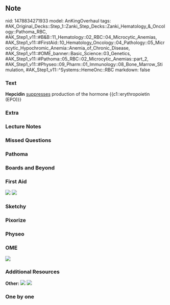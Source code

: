 ## Note
nid: 1478834271933
model: AnKingOverhaul
tags: #AK_Original_Decks::Step_1::Zanki_Step_Decks::Zanki_Hematology_&_Oncology::Pathoma_RBC, #AK_Step1_v11::#B&B::11_Hematology::02_RBC::04_Microcytic_Anemias, #AK_Step1_v11::#FirstAid::10_Hematology_Oncology::04_Pathology::05_Microcytic_Hypochromic_Anemia::Anemia_of_Chronic_Disease, #AK_Step1_v11::#OME_banner::Basic_Science::03_Genetics, #AK_Step1_v11::#Pathoma::05_RBC::02_Microcytic_Anemias::part_2, #AK_Step1_v11::#Physeo::09_Pharm::01_Immunology::08_Bone_Marrow_Stimulation, #AK_Step1_v11::^Systems::HemeOnc::RBC
markdown: false

### Text
<div>
  <div>
    <b>Hepcidin</b> <u>suppresses</u> production of the hormone
    {{c1::erythropoietin (EPO)}}
  </div>
</div>

### Extra


### Lecture Notes


### Missed Questions


### Pathoma


### Boards and Beyond


### First Aid
<img src="tmpPklIkx.png"> <img src="tmpNAQ5BL.png">

### Sketchy


### Pixorize


### Physeo


### OME
<div class="ome-widget">
  <a href=
  "https://onlinemeded.org/spa/cirrhosis-ii-chronic-decompensation?ref=anki">
  <img src="_OME_AnkiFlashcards_Topic_2.png"></a>
</div>

### Additional Resources
<b>Other:</b> <img src="tmpCZ4FXy.png"> <img src=
"Screen%20Shot%202019-10-19%20at%208.32.58%20PM.png">

### One by one

